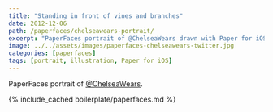 ```yaml
---
title: "Standing in front of vines and branches"
date: 2012-12-06
path: /paperfaces/chelseawears-portrait/
excerpt: "PaperFaces portrait of @ChelseaWears drawn with Paper for iOS on an iPad."
image: ../../assets/images/paperfaces-chelseawears-twitter.jpg
categories: [paperfaces]
tags: [portrait, illustration, Paper for iOS]
---
```


PaperFaces portrait of [@ChelseaWears](https://twitter.com/ChelseaWears).

{% include_cached boilerplate/paperfaces.md %}
